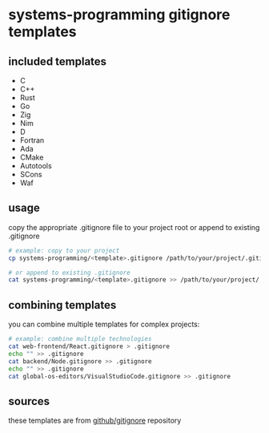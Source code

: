 ﻿# systems-programming gitignore templates

## included templates

- C
- C++
- Rust
- Go
- Zig
- Nim
- D
- Fortran
- Ada
- CMake
- Autotools
- SCons
- Waf


## usage

copy the appropriate .gitignore file to your project root or append to existing .gitignore

```bash
# example: copy to your project
cp systems-programming/<template>.gitignore /path/to/your/project/.gitignore

# or append to existing .gitignore
cat systems-programming/<template>.gitignore >> /path/to/your/project/.gitignore
```

## combining templates

you can combine multiple templates for complex projects:

```bash
# example: combine multiple technologies
cat web-frontend/React.gitignore > .gitignore
echo "" >> .gitignore
cat backend/Node.gitignore >> .gitignore
echo "" >> .gitignore
cat global-os-editors/VisualStudioCode.gitignore >> .gitignore
```

## sources

these templates are from [github/gitignore](https://github.com/github/gitignore) repository
